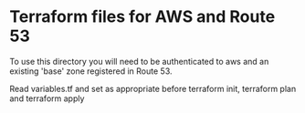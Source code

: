 # Terraform files for AWS and Route 53

To use this directory you will need to be authenticated to aws and an existing 'base' zone registered in Route 53.

Read variables.tf and set as appropriate before terraform init, terraform plan and terraform apply
